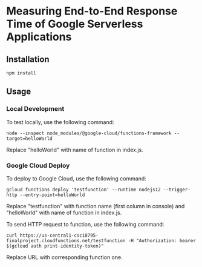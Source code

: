# Measuring End-to-End Response Time of Google Serverless Applications

## Installation

```npm install```

## Usage

### Local Development

To test locally, use the following command:

```node --inspect node_modules/@google-cloud/functions-framework --target=helloWorld```

Replace "helloWorld" with name of function in index.js.

### Google Cloud Deploy

To deploy to Google Cloud, use the following command:

```gcloud functions deploy 'testfunction' --runtime nodejs12 --trigger-http --entry-point=helloWorld```

Replace "testfunction" with function name (first column in console) and "helloWorld" with name of function in index.js.

To send HTTP request to function, use the following command:

```curl https://us-central1-csci8795-finalproject.cloudfunctions.net/testfunction -H "Authorization: bearer $(gcloud auth print-identity-token)"```

Replace URL with corresponding function one.

